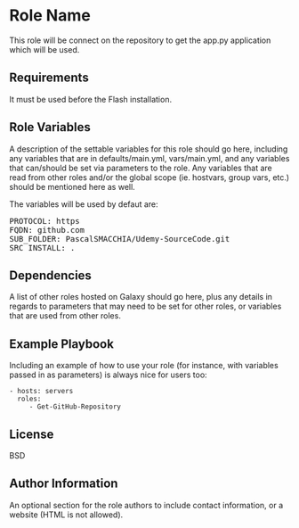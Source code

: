 Role Name
=========

This role will be connect on the repository to get the app.py application which will be used.

Requirements
------------

It must be used before the Flash installation.

Role Variables
--------------

A description of the settable variables for this role should go here, including any variables that are in defaults/main.yml, vars/main.yml, and any variables that can/should be set via parameters to the role. Any variables that are read from other roles and/or the global scope (ie. hostvars, group vars, etc.) should be mentioned here as well.

The variables will be used by defaut are:

<PRE>
PROTOCOL: https
FQDN: github.com
SUB_FOLDER: PascalSMACCHIA/Udemy-SourceCode.git
SRC_INSTALL: .
</PRE>

Dependencies
------------

A list of other roles hosted on Galaxy should go here, plus any details in regards to parameters that may need to be set for other roles, or variables that are used from other roles.

Example Playbook
----------------

Including an example of how to use your role (for instance, with variables passed in as parameters) is always nice for users too:

    - hosts: servers
      roles:
         - Get-GitHub-Repository

License
-------

BSD

Author Information
------------------

An optional section for the role authors to include contact information, or a website (HTML is not allowed).
